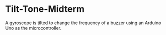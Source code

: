 # Tilt-Tone-Midterm
A gyroscope is tilted to change the frequency of a buzzer using an Arduino Uno as the microcontroller.
